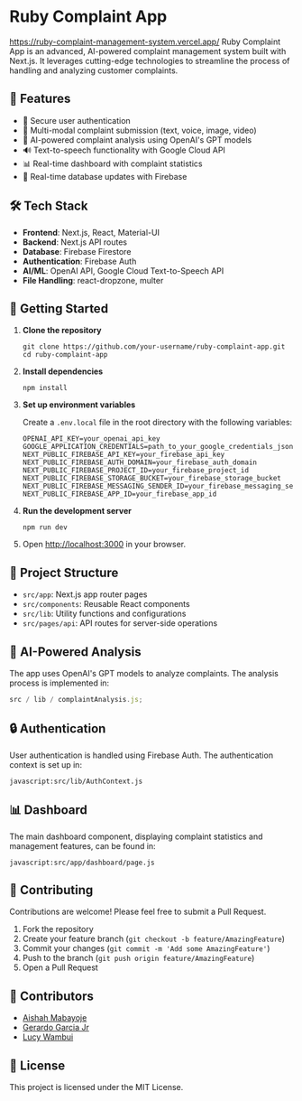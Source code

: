 # Ruby Complaint App
https://ruby-complaint-management-system.vercel.app/
Ruby Complaint App is an advanced, AI-powered complaint management system built with Next.js. It leverages cutting-edge technologies to streamline the process of handling and analyzing customer complaints.

## 🚀 Features

- 🔐 Secure user authentication
- 📝 Multi-modal complaint submission (text, voice, image, video)
- 🤖 AI-powered complaint analysis using OpenAI's GPT models
- 🔊 Text-to-speech functionality with Google Cloud API
- 📊 Real-time dashboard with complaint statistics
- 🔄 Real-time database updates with Firebase

## 🛠 Tech Stack

- **Frontend**: Next.js, React, Material-UI
- **Backend**: Next.js API routes
- **Database**: Firebase Firestore
- **Authentication**: Firebase Auth
- **AI/ML**: OpenAI API, Google Cloud Text-to-Speech API
- **File Handling**: react-dropzone, multer

## 🏁 Getting Started

1. **Clone the repository**

   ```
   git clone https://github.com/your-username/ruby-complaint-app.git
   cd ruby-complaint-app
   ```

2. **Install dependencies**

   ```
   npm install
   ```

3. **Set up environment variables**

   Create a `.env.local` file in the root directory with the following variables:

   ```
   OPENAI_API_KEY=your_openai_api_key
   GOOGLE_APPLICATION_CREDENTIALS=path_to_your_google_credentials_json
   NEXT_PUBLIC_FIREBASE_API_KEY=your_firebase_api_key
   NEXT_PUBLIC_FIREBASE_AUTH_DOMAIN=your_firebase_auth_domain
   NEXT_PUBLIC_FIREBASE_PROJECT_ID=your_firebase_project_id
   NEXT_PUBLIC_FIREBASE_STORAGE_BUCKET=your_firebase_storage_bucket
   NEXT_PUBLIC_FIREBASE_MESSAGING_SENDER_ID=your_firebase_messaging_sender_id
   NEXT_PUBLIC_FIREBASE_APP_ID=your_firebase_app_id
   ```

4. **Run the development server**

   ```
   npm run dev
   ```

5. Open [http://localhost:3000](http://localhost:3000) in your browser.

## 📁 Project Structure

- `src/app`: Next.js app router pages
- `src/components`: Reusable React components
- `src/lib`: Utility functions and configurations
- `src/pages/api`: API routes for server-side operations

## 🧠 AI-Powered Analysis

The app uses OpenAI's GPT models to analyze complaints. The analysis process is implemented in:

```javascript
src / lib / complaintAnalysis.js;
```

## 🔒 Authentication

User authentication is handled using Firebase Auth. The authentication context is set up in:

```
javascript:src/lib/AuthContext.js
```

## 📊 Dashboard

The main dashboard component, displaying complaint statistics and management features, can be found in:

```
javascript:src/app/dashboard/page.js
```

## 🤝 Contributing

Contributions are welcome! Please feel free to submit a Pull Request.

1. Fork the repository
2. Create your feature branch (`git checkout -b feature/AmazingFeature`)
3. Commit your changes (`git commit -m 'Add some AmazingFeature'`)
4. Push to the branch (`git push origin feature/AmazingFeature`)
5. Open a Pull Request

## 👥 Contributors

- [Aishah Mabayoje](https://www.linkedin.com/in/aishah-mabayoje-a78430252/)
- [Gerardo Garcia Jr](https://www.linkedin.com/in/garciajrgerardo/)
- [Lucy Wambui](https://www.linkedin.com/in/lucywambui21/)

## 📄 License

This project is licensed under the MIT License.
